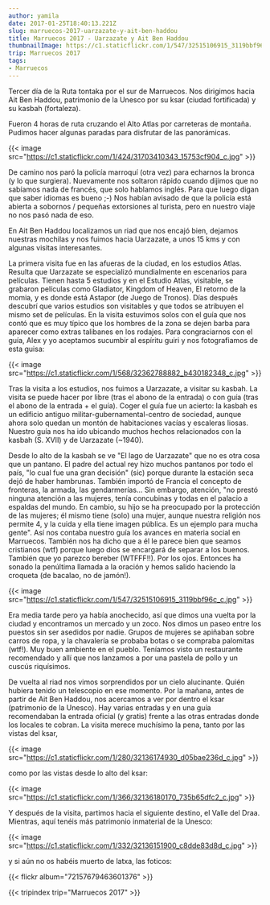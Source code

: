 ```yaml
---
author: yamila
date: 2017-01-25T18:40:13.221Z
slug: marruecos-2017-uarzazate-y-ait-ben-haddou
title: Marruecos 2017 - Uarzazate y Ait Ben Haddou
thumbnailImage: https://c1.staticflickr.com/1/547/32515106915_3119bbf96c_c.jpg
trip: Marruecos 2017
tags:
- Marruecos
---
```


Tercer día de la Ruta tontaka por el sur de Marruecos. Nos dirigimos hacia Ait Ben Haddou, patrimonio de la Unesco por su ksar (ciudad fortificada) y su kasbah (fortaleza).

Fueron 4 horas de ruta cruzando el Alto Atlas por carreteras de montaña. Pudimos hacer algunas paradas para disfrutar de las panorámicas.

{{< image src="https://c1.staticflickr.com/1/424/31703410343_15753cf904_c.jpg" >}}

De camino nos paró la policía marroquí (otra vez) para echarnos la bronca (y lo que surgiera). Nuevamente nos soltaron rápido cuando dijimos que no sabíamos nada de francés, que solo hablamos inglés. Para que luego digan que saber idiomas es bueno ;-) Nos habían avisado de que la policía está abierta a sobornos / pequeñas extorsiones al turista, pero en nuestro viaje no nos pasó nada de eso.

En Ait Ben Haddou localizamos un riad que nos encajó bien, dejamos nuestras mochilas y nos fuimos hacia Uarzazate, a unos 15 kms y con algunas visitas interesantes.

La primera visita fue en las afueras de la ciudad, en los estudios Atlas. Resulta que Uarzazate se especializó mundialmente en escenarios para películas. Tienen hasta 5 estudios y en el Estudio Atlas, visitable, se grabaron películas como Gladiator, Kingdom of Heaven, El retorno de la momia, y es donde está Astapor (de Juego de Tronos). Días después descubrí que varios estudios son visitables y que todos se atribuyen el mismo set de películas. En la visita estuvimos solos con el guía que nos contó que es muy típico que los hombres de la zona se dejen barba para aparecer como extras talibanes en los rodajes. Para congraciarnos con el guía, Alex y yo aceptamos sucumbir al espíritu guiri y nos fotografiamos de esta guisa:

{{< image src="https://c1.staticflickr.com/1/568/32362788882_b430182348_c.jpg" >}}

Tras la visita a los estudios, nos fuimos a Uarzazate, a visitar su kasbah. La visita se puede hacer por libre (tras el abono de la entrada) o con guía (tras el abono de la entrada + el guía). Coger el guía fue un acierto: la kasbah es un edificio antiguo militar-gubernamental-centro de sociedad, aunque ahora solo quedan un montón de habitaciones vacías y escaleras liosas. Nuestro guía nos ha ido ubicando muchos hechos relacionados con la kasbah (S. XVII) y de Uarzazate (~1940).

Desde lo alto de la kasbah se ve "El lago de Uarzazate" que no es otra cosa que un pantano. El padre del actual rey hizo muchos pantanos por todo el país, "lo cual fue una gran decisión" (sic) porque durante la estación seca dejó de haber hambrunas. También importó de Francia el concepto de fronteras, la armada, las gendarmerías... Sin embargo, atención, "no prestó ninguna atención a las mujeres, tenía concubinas y todas en el palacio a espaldas del mundo. En cambio, su hijo se ha preocupado por la protección de las mujeres; él mismo tiene (solo) una mujer, aunque nuestra religión nos permite 4, y la cuida y ella tiene imagen pública. Es un ejemplo para mucha gente". Así nos contaba nuestro guía los avances en materia social en Marruecos. También nos ha dicho que a él le parece bien que seamos cristianos (wtf) porque luego dios se encargará de separar a los buenos. También que yo parezco bereber (WTFFF!!). Por los ojos. Entonces ha sonado la penúltima llamada a la oración y hemos salido haciendo la croqueta (de bacalao, no de jamón!).

{{< image src="https://c1.staticflickr.com/1/547/32515106915_3119bbf96c_c.jpg" >}}

Era media tarde pero ya había anochecido, así que dimos una vuelta por la ciudad y encontramos un mercado y un zoco. Nos dimos un paseo entre los puestos sin ser asedidos por nadie. Grupos de mujeres se apiñaban sobre carros de ropa, y la chavalería se probaba botas o se compraba palomitas (wtf!). Muy buen ambiente en el pueblo. Teníamos visto un restaurante recomendado y allí que nos lanzamos a por una pastela de pollo y un cuscús riquísimos.

De vuelta al riad nos vimos sorprendidos por un cielo alucinante. Quién hubiera tenido un telescopio en ese momento. Por la mañana, antes de partir de Ait Ben Haddou, nos acercamos a ver por dentro el ksar (patrimonio de la Unesco). Hay varias entradas y en una guía recomendaban la entrada oficial (y gratis) frente a las otras entradas donde los locales te cobran. La visita merece muchísimo la pena, tanto por las vistas del ksar,

{{< image src="https://c1.staticflickr.com/1/280/32136174930_d05bae236d_c.jpg" >}}

como por las vistas desde lo alto del ksar:

{{< image src="https://c1.staticflickr.com/1/366/32136180170_735b65dfc2_c.jpg" >}}

Y después de la visita, partimos hacia el siguiente destino, el Valle del Draa. Mientras, aquí tenéis más patrimonio inmaterial de la Unesco:

{{< image src="https://c1.staticflickr.com/1/332/32136151900_c8dde83d8d_c.jpg" >}}

y si aún no os habéis muerto de latxa, las foticos:

{{< flickr album="72157679463601376" >}}

{{< tripindex trip="Marruecos 2017" >}}

